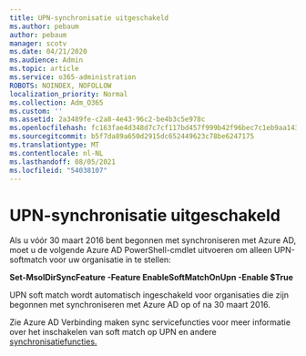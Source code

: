 ```yaml
---
title: UPN-synchronisatie uitgeschakeld
ms.author: pebaum
author: pebaum
manager: scotv
ms.date: 04/21/2020
ms.audience: Admin
ms.topic: article
ms.service: o365-administration
ROBOTS: NOINDEX, NOFOLLOW
localization_priority: Normal
ms.collection: Adm_O365
ms.custom: ''
ms.assetid: 2a3489fe-c2a8-4e43-96c2-be4b3c5e978c
ms.openlocfilehash: fc163fae4d348d7c7cf117bd457f999b42f96bec7c1eb9aa1435e346131d06de
ms.sourcegitcommit: b5f7da89a650d2915dc652449623c78be6247175
ms.translationtype: MT
ms.contentlocale: nl-NL
ms.lasthandoff: 08/05/2021
ms.locfileid: "54038107"
---
```

# <a name="upn-sync-disabled"></a>UPN-synchronisatie uitgeschakeld

Als u vóór 30 maart 2016 bent begonnen met synchroniseren met Azure AD, moet u de volgende Azure AD PowerShell-cmdlet uitvoeren om alleen UPN-softmatch voor uw organisatie in te stellen:
  
 **Set-MsolDirSyncFeature -Feature EnableSoftMatchOnUpn -Enable $True**
  
UPN soft match wordt automatisch ingeschakeld voor organisaties die zijn begonnen met synchroniseren met Azure AD op of na 30 maart 2016.
  
Zie Azure AD Verbinding maken sync servicefuncties voor meer informatie over het inschakelen van soft match op UPN en andere [synchronisatiefuncties.](https://docs.microsoft.com/azure/active-directory/connect/active-directory-aadconnectsyncservice-features)
  

